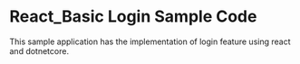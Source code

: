# React_Basic Login Sample Code
This sample application has the implementation of login feature using react and dotnetcore.

